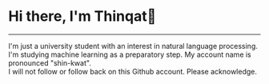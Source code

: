 # Hi there, I'm Thinqat👋
-----
I'm just a university student with an interest in natural language processing.
I'm studying machine learning as a preparatory step.
My account name is pronounced "shin-kwat". <br>
I will not follow or follow back on this Github account. Please acknowledge.
